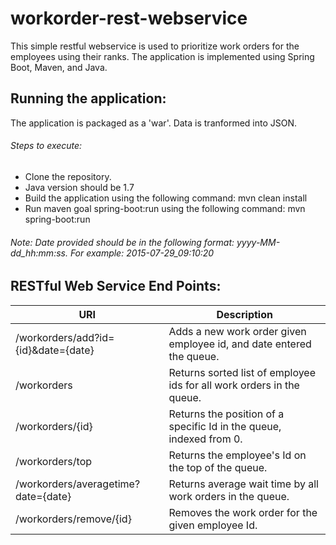 # workorder-rest-webservice
This simple restful webservice is used to prioritize work orders for the employees using their ranks.
The application is implemented using Spring Boot, Maven, and Java.

## Running the application:
The application is packaged as a 'war'. Data is tranformed into JSON.
###### Steps to execute:
- Clone the repository.
- Java version should be 1.7
- Build the application using the following command: mvn clean install
- Run maven goal spring-boot:run using the following command: mvn spring-boot:run

###### Note: Date provided should be in the following format: yyyy-MM-dd_hh:mm:ss. For example: 2015-07-29_09:10:20

## RESTful Web Service End Points:
|              URI                   |                               Description                               |
|------------------------------------|-------------------------------------------------------------------------|
|/workorders/add?id={id}&date={date} | Adds a new work order given employee id, and date entered the queue.    |
|/workorders                         | Returns sorted list of employee ids for all work orders in the queue.   |
|/workorders/{id}                    | Returns the position of a specific Id in the queue, indexed from 0.     |
|/workorders/top                     | Returns the employee's Id on the top of the queue.                      |
|/workorders/averagetime?date={date} | Returns average wait time by all work orders in the queue.              |
|/workorders/remove/{id}             | Removes the work order for the given employee Id.                       | 



